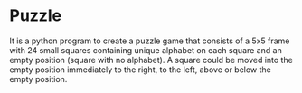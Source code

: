 # Puzzle
It is a python program to create a puzzle game that consists of a 5x5 frame with 24 small squares containing unique alphabet on each square and an empty position (square with no alphabet). A square could be moved into the empty position immediately to the right, to the left, above or below the empty position.  
